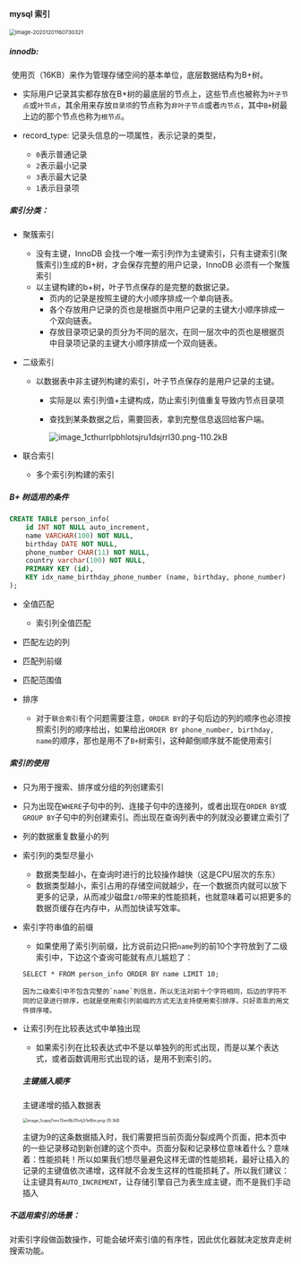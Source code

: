 #### mysql 索引

<img src="C:\Users\ninggyang\AppData\Roaming\Typora\typora-user-images\image-20201201160730321.png" alt="image-20201201160730321" style="zoom:67%;" />

##### innodb:

​	使用页（16KB）来作为管理存储空间的基本单位，底层数据结构为B+树。

* 实际用户记录其实都存放在B+树的最底层的节点上，这些节点也被称为`叶子节点`或`叶节点`，其余用来存放`目录项`的节点称为`非叶子节点`或者`内节点`，其中`B+`树最上边的那个节点也称为`根节点`。

 * record_type: 记录头信息的一项属性，表示记录的类型，
     * `0`表示普通记录
     * `2`表示最小记录
     * `3`表示最大记录
     * `1`表示目录项

##### 索引分类：

 * 聚簇索引

    * 没有主键，InnoDB 会找一个唯一索引列作为主键索引，只有主键索引(聚簇索引)生成的B+树，才会保存完整的用户记录，InnoDB 必须有一个聚簇索引
    * 以主键构建的b+树，叶子节点保存的是完整的数据记录。
      	* 页内的记录是按照主键的大小顺序排成一个单向链表。
      * 各个存放用户记录的页也是根据页中用户记录的主键大小顺序排成一个双向链表。
      * 存放目录项记录的页分为不同的层次，在同一层次中的页也是根据页中目录项记录的主键大小顺序排成一个双向链表。

 * 二级索引

    * 以数据表中非主键列构建的索引，叶子节点保存的是用户记录的主键。
       * 实际是以 索引列值+主键构成，防止索引列值重复导致内节点目录项
       
       * 查找到某条数据之后，需要回表，拿到完整信息返回给客户端。
       
         ![image_1cthurrlpbhlotsjru1dsjrrl30.png-110.2kB](https://user-gold-cdn.xitu.io/2019/5/3/16a7b843e05c8e33?imageView2/0/w/1280/h/960/format/webp/ignore-error/1)

 * 联合索引

    * 多个索引列构建的索引

##### B+ 树适用的条件

````sql
CREATE TABLE person_info(
    id INT NOT NULL auto_increment,
    name VARCHAR(100) NOT NULL,
    birthday DATE NOT NULL,
    phone_number CHAR(11) NOT NULL,
    country varchar(100) NOT NULL,
    PRIMARY KEY (id),
    KEY idx_name_birthday_phone_number (name, birthday, phone_number)
);
````

 * 全值匹配

   	* 索引列全值匹配

* 匹配左边的列

* 匹配列前缀 

* 匹配范围值

* 排序

  * 对于`联合索引`有个问题需要注意，`ORDER BY`的子句后边的列的顺序也必须按照索引列的顺序给出，如果给出`ORDER BY phone_number, birthday, name`的顺序，那也是用不了`B+`树索引，这种颠倒顺序就不能使用索引

  
  
##### 索引的使用

* 只为用于搜索、排序或分组的列创建索引
  
* 只为出现在`WHERE`子句中的列、连接子句中的连接列，或者出现在`ORDER BY`或`GROUP BY`子句中的列创建索引。而出现在查询列表中的列就没必要建立索引了
  
* 列的数据重复数量小的列

* 索引列的类型尽量小
  * 数据类型越小，在查询时进行的比较操作越快（这是CPU层次的东东）
  * 数据类型越小，索引占用的存储空间就越少，在一个数据页内就可以放下更多的记录，从而减少磁盘`I/O`带来的性能损耗，也就意味着可以把更多的数据页缓存在内存中，从而加快读写效率。
  
* 索引字符串值的前缀

   * 如果使用了索引列前缀，比方说前边只把`name`列的前10个字符放到了二级索引中，下边这个查询可能就有点儿尴尬了：
   
   ```
   SELECT * FROM person_info ORDER BY name LIMIT 10;
   
   因为二级索引中不包含完整的`name`列信息，所以无法对前十个字符相同，后边的字符不同的记录进行排序，也就是使用索引列前缀的方式无法支持使用索引排序，只好乖乖的用文件排序喽。
   ```
   
* 让索引列在比较表达式中单独出现
  
  * 如果索引列在比较表达式中不是以单独列的形式出现，而是以某个表达式，或者函数调用形式出现的话，是用不到索引的。
  
  ##### 主键插入顺序
  
   主键递增的插入数据表
  
  <img src="https://user-gold-cdn.xitu.io/2019/10/9/16db02bc77059366?imageView2/0/w/1280/h/960/format/webp/ignore-error/1" alt="image_1capq7nnv13en8b31lvtj2i1e8lm.png-35.3kB" style="zoom:50%;" />
  
  主键为9的这条数据插入时，我们需要把当前页面分裂成两个页面，把本页中的一些记录移动到新创建的这个页中。页面分裂和记录移位意味着什么？意味着：性能损耗！所以如果我们想尽量避免这样无谓的性能损耗，最好让插入的记录的主键值依次递增，这样就不会发生这样的性能损耗了。所以我们建议：让主键具有`AUTO_INCREMENT`，让存储引擎自己为表生成主键，而不是我们手动插入

##### 不适用索引的场景：

​	对索引字段做函数操作，可能会破坏索引值的有序性，因此优化器就决定放弃走树搜索功能。